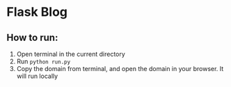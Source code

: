 # Flask Blog
## How to run:
1. Open terminal in the current directory
2. Run `python run.py`
3. Copy the domain from terminal, and open the domain in your browser. It will run locally

